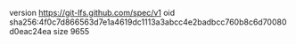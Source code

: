 version https://git-lfs.github.com/spec/v1
oid sha256:4f0c7d866563d7e1a4619dc1113a3abcc4e2badbcc760b8c6d70080d0eac24ea
size 9655
